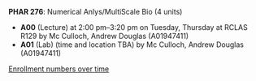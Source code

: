**PHAR 276**: Numerical Anlys/MultiScale Bio (4 units)

- **A00** (Lecture) at 2:00 pm–3:20 pm on Tuesday, Thursday at RCLAS R129 by Mc Culloch, Andrew Douglas (A01947411)
- **A01** (Lab) (time and location TBA) by Mc Culloch, Andrew Douglas (A01947411)

[Enrollment numbers over time](./PHAR276.tsv)

